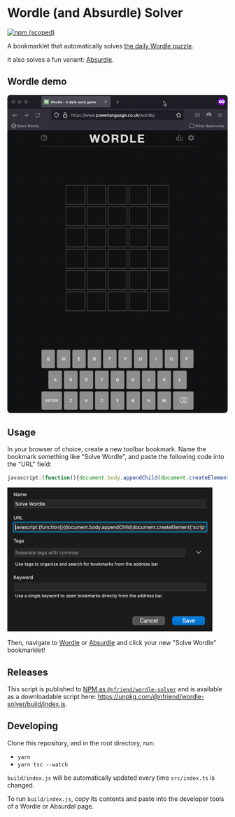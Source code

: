 # Wordle (and Absurdle) Solver

[![npm
(scoped)](https://img.shields.io/npm/v/@nfriend/wordle-solver)](https://www.npmjs.com/package/@nfriend/wordle-solver)

A bookmarklet that automatically solves [the daily Wordle
puzzle](https://www.powerlanguage.co.uk/wordle/).

It also solves a fun variant:
[Absurdle](https://qntm.org/files/wordle/index.html).

## Wordle demo

<img alt="A demo of this script solving a daily Wordle puzzle" src="demo.gif"
width="701" />

## Usage

In your browser of choice, create a new toolbar bookmark. Name the bookmark
something like "Solve Wordle", and paste the following code into the "URL"
field:

<!-- prettier-ignore -->
```js
javascript:(function(){document.body.appendChild(document.createElement('script')).src='https://unpkg.com/@nfriend/wordle-solver/build/index.js';})();
```

<img alt="A screenshot of the 'add new bookmark' dialog in Firefox"
src="bookmarklet-screenshot.png" width="469">

Then, navigate to [Wordle](https://www.powerlanguage.co.uk/wordle/) or
[Absurdle](https://qntm.org/files/wordle/index.html) and click your new "Solve
Wordle" bookmarklet!

## Releases

This script is published to [NPM as
`@nfriend/wordle-solver`](https://www.npmjs.com/package/@nfriend/wordle-solver)
and is available as a downloadable script here:
https://unpkg.com/@nfriend/wordle-solver/build/index.js.

## Developing

Clone this repository, and in the root directory, run:

- `yarn`
- `yarn tsc --watch`

`build/index.js` will be automatically updated every time `src/index.ts` is
changed.

To run `build/index.js`, copy its contents and paste into the developer tools of
a Wordle or Absurdal page.
